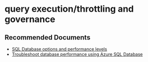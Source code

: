 <properties
	pageTitle="query execution/throttling and governance"
	description="query execution/throttling and governance"
	service="microsoft.sql"
	resource="servers"
	authors="aashu"
	ms.author="Agrawal-Ashutosh"
	displayOrder=""
	selfHelpType="generic"
	supportTopicIds="31980436"
	resourceTags=""
	productPesIds="13491"
	cloudEnvironments="public"
/>

# query execution/throttling and governance

## **Recommended Documents**

* [SQL Database options and performance levels](https://azure.microsoft.com/documentation/articles/sql-database-service-tiers/)<br>
* [Troubleshoot database performance using Azure SQL Database](https://azure.microsoft.com/documentation/articles/sql-database-troubleshoot-performance/)
